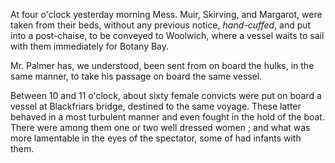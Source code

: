 At four o'clock yesterday morning Mess. Muir, Skirving, and Margarot, were taken from their beds, without any previous notice, *hand-cuffed*, and put into a post-chaise, to be conveyed to Woolwich, where a vessel waits to sail with them immediately for Botany Bay.Mr. Palmer has, we understood, been sent from on board the hulks, in the same manner, to take his passage on board the same vessel.Between 10 and 11 o'clock, about sixty female convicts were put on board a vessel at Blackfriars bridge, destined to the same voyage. These latter behaved in a most turbulent manner and even fought in the hold of the boat. There were among them one or two well dressed women ; and what was more lamentable in the eyes of the spectator, some of had infants with them.